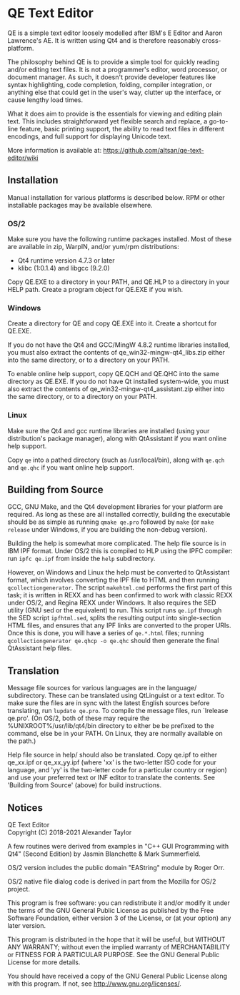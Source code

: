 QE Text Editor
==============

  QE is a simple text editor loosely modelled after IBM's E Editor and 
  Aaron Lawrence's AE.  It is written using Qt4 and is therefore
  reasonably cross-platform.

  The philosophy behind QE is to provide a simple tool for quickly
  reading and/or editing text files.  It is not a programmer's editor,
  word processor, or document manager.  As such, it doesn't provide
  developer features like syntax highlighting, code completion, folding,
  compiler integration, or anything else that could get in the user's
  way, clutter up the interface, or cause lengthy load times.

  What it does aim to provide is the essentials for viewing and editing
  plain text.  This includes straightforward yet flexible search and
  replace, a go-to-line feature, basic printing support, the ability to
  read text files in different encodings, and full support for displaying
  Unicode text.

  More information is available at:
  https://github.com/altsan/qe-text-editor/wiki


Installation
------------

Manual installation for various platforms is described below.  RPM or
other installable packages may be available elsewhere.

### OS/2

  Make sure you have the following runtime packages installed. Most of 
  these are available in zip, WarpIN, and/or yum/rpm distributions:
  - Qt4 runtime version 4.7.3 or later
  - klibc (1:0.1.4) and libgcc (9.2.0)

  Copy QE.EXE to a directory in your PATH, and QE.HLP to a directory in your
  HELP path.  Create a program object for QE.EXE if you wish.

### Windows

  Create a directory for QE and copy QE.EXE into it. Create a shortcut for
  QE.EXE.

  If you do not have the Qt4 and GCC/MingW 4.8.2 runtime libraries installed,
  you must also extract the contents of qe_win32-mingw-qt4_libs.zip either
  into the same directory, or to a directory on your PATH.

  To enable online help support, copy QE.QCH and QE.QHC into the same
  directory as QE.EXE. If you do not have Qt installed system-wide, you must
  also extract the contents of qe_win32-mingw-qt4_assistant.zip either into
  the same directory, or to a directory on your PATH.

### Linux

  Make sure the Qt4 and gcc runtime libraries are installed (using your
  distribution's package manager), along with QtAssistant if you want online
  help support.

  Copy `qe` into a pathed directory (such as /usr/local/bin), along with
  `qe.qch` and `qe.qhc` if you want online help support.


Building from Source
--------------------

GCC, GNU Make, and the Qt4 development libraries for your platform are 
required.  As long as these are all installed correctly, building the
executable should be as simple as running `qmake qe.pro` followed by `make`
(or `make release` under Windows, if you are building the non-debug version).

Building the help is somewhat more complicated.  The help file source is in
IBM IPF format.  Under OS/2 this is compiled to HLP using the IPFC compiler:
run `ipfc qe.ipf` from inside the `help` subdirectory.  

However, on Windows and Linux the help must be converted to QtAssistant
format, which involves converting the IPF file to HTML and then running
`qcollectiongenerator`.  The script `makehtml.cmd` performs the first part of
this task; it is written in REXX and has been confirmed to work with classic
REXX under OS/2, and Regina REXX under Windows.  It also requires the SED 
utility (GNU sed or the equivalent) to run.  This script runs `qe.ipf` 
through the SED script `ipfhtml.sed`, splits the resulting output into 
single-section HTML files, and ensures that any IPF links are converted to 
the proper URIs.  Once this is done, you will have a series of `qe.*.html` 
files; running `qcollectiongenerator qe.qhcp -o qe.qhc` should then generate 
the final QtAssistant help files.


Translation
-----------

Message file sources for various languages are in the language/ subdirectory.
These can be translated using QtLinguist or a text editor. To make sure the
files are in sync with the latest English sources before translating, run
`lupdate qe.pro`. To compile the message files, run `lrelease qe.pro'.  (On 
OS/2, both of these may require the %UNIXROOT%/usr/lib/qt4/bin directory to
either be be prefixed to the command, else be in your PATH.  On Linux, they
are normally available on the path.)

Help file source in help/ should also be translated. Copy qe.ipf to either
qe_xx.ipf or qe_xx_yy.ipf (where 'xx' is the two-letter ISO code for your 
language, and 'yy' is the two-letter code for a particular country or region)
and use your preferred text or INF editor to translate the contents.  See
'Building from Source' (above) for build instructions.


Notices
-------

QE Text Editor  
Copyright (C) 2018-2021 Alexander Taylor

A few routines were derived from examples in "C++ GUI Programming with 
Qt4" (Second Edition) by Jasmin Blanchette & Mark Summerfield.

OS/2 version includes the public domain "EAString" module by Roger Orr.

OS/2 native file dialog code is derived in part from the Mozilla for OS/2
project.

This program is free software: you can redistribute it and/or modify
it under the terms of the GNU General Public License as published by
the Free Software Foundation, either version 3 of the License, or
(at your option) any later version.

This program is distributed in the hope that it will be useful,
but WITHOUT ANY WARRANTY; without even the implied warranty of
MERCHANTABILITY or FITNESS FOR A PARTICULAR PURPOSE.  See the
GNU General Public License for more details.

You should have received a copy of the GNU General Public License
along with this program.  If not, see <http://www.gnu.org/licenses/>.
